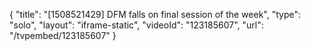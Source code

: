 {
    "title": "[1508521429] DFM falls on final session of the week",
    "type": "solo",
    "layout": "iframe-static",
    "videoId": "123185607",
    "url": "\/tvpembed\/123185607"
}
